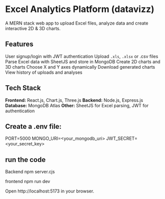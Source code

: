 # Excel Analytics Platform (datavizz)

A MERN stack web app to upload Excel files, analyze data and create interactive 2D & 3D charts.

## Features
 User signup/login with JWT authentication
 Upload `.xls`, `.xlsx` or .csv files
 Parse Excel data with SheetJS and store in MongoDB
 Create 2D charts  and 3D charts 
 Choose X and Y axes dynamically
 Download generated charts
 View history of uploads and analyses

## Tech Stack
 **Frontend:** React.js, Chart.js, Three.js
 **Backend:** Node.js, Express.js
 **Database:** MongoDB Atlas
 **Other:** SheetJS for Excel parsing, JWT for authentication


## Create a .env file:
PORT=5000
MONGO_URI=<your_mongodb_uri>
JWT_SECRET=<your_secret_key>

## run the code
Backend 
npm server.cjs

frontend
npm run dev

Open http://localhost:5173 in your browser.
